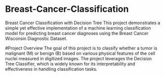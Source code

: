 # Breast-Cancer-Classification
Breast Cancer Classification with Decision Tree This project demonstrates a simple yet effective implementation of a machine learning classification model for predicting breast cancer diagnoses using the Breast Cancer Wisconsin Diagnostic Dataset.

#Project Overview
The goal of this project is to classify whether a tumor is malignant (M) or benign (B) based on various physical features of the cell nuclei measured in digitized images. The project leverages the Decision Tree Classifier, which is widely known for its interpretability and effectiveness in handling classification tasks.
